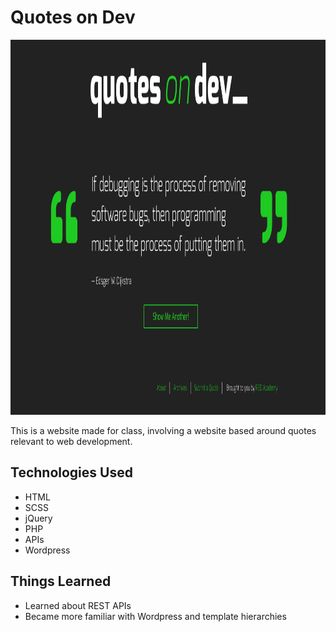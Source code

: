 # Quotes on Dev

<img src="/quotes on dev screenshot.png" alt="a screenshot of the quotes on dev desktop website" height="600" width="1200">

This is a website made for class, involving a website based around quotes relevant to web development.

## Technologies Used

- HTML
- SCSS
- jQuery
- PHP
- APIs
- Wordpress

## Things Learned

- Learned about REST APIs
- Became more familiar with Wordpress and template hierarchies
